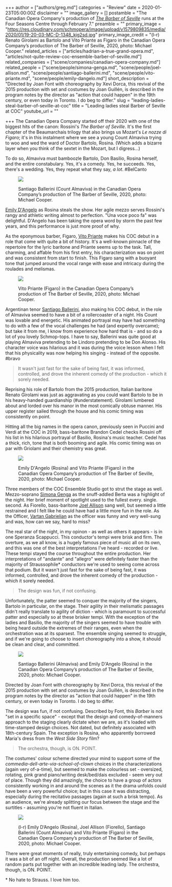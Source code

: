 +++
author = ["authors/greg.md"]
categories = "Review"
date = 2020-01-23T05:00:00Z
disclaimer = ""
image_gallery = []
postamble = "The Canadian Opera Company's production of [_The Barber of Seville_](https://www.coc.ca/productions/18712) runs at the Four Seasons Centre through February 7."
preamble = ""
primary_image = "https://res.cloudinary.com/schmopera/image/upload/v1579809835/media/2020/01/19-20-03-MC-D-1348_kjg2sd.jpg"
primary_image_credit = "(l-r) Renato Girolami as Bartolo and Vito Priante as Figaro in the Canadian Opera Company’s production of The Barber of Seville, 2020, photo: Michael Cooper."
related_articles = ["articles/hadrian-a-true-grand-opera.md", "articles/not-quite-review-coc-ensemble-barber-of-seville.md"]
related_companies = ["scene/companies/canadian-opera-company.md"]
related_people = ["scene/people/simona-genga.md", "scene/people/joel-allison.md", "scene/people/santiago-ballerini.md", "scene/people/vito-priante.md", "scene/people/emily-dangelo.md"]
short_description = "Directed by Joan Font with choreography by Xevi Dorca, this revival of the 2015 production with set and costumes by Joan Guillén, is described in the program notes by the director as \"action that could happen\" in the 19th century, or even today in Toronto. I do beg to differ."
slug = "leading-ladies-steal-barber-of-seville-at-coc"
title = "Leading ladies steal Barber of Seville at COC"
youtube_url = ""

+++
The Canadian Opera Company started off their 2020 with one of the biggest hits of the canon: Rossini's _The Barber of Seville_. It's the first chapter of the Beaumarchais trilogy that also brings us Mozart's _Le nozze di Figaro_; it's in this instalment where we see a young Count Almaviva trying to woo and wed the ward of Doctor Bartolo, Rosina. (Which adds a bizarre layer when you think of the sextet in the Mozart, but I digress...)

To do so, Almaviva must bamboozle Bartolo, Don Basilio, Rosina herself, and the entire constabulary. Yes, it's a comedy. Yes, he succeeds. Yes, there's a wedding. Yes, they repeat what they say, _a lot_. #BelCanto

<figure data-type="image">

![](https://res.cloudinary.com/schmopera/image/upload/v1579809926/media/2020/01/19-20-03-MC-D-0061_neel32.jpg)

<figcaption>Santiago Ballerini (Count Almaviva) in the Canadian Opera Company’s production of The Barber of Seville, 2020, photo: Michael Cooper.</figcaption>

</figure>

[Emily D'Angelo](/scene/people/emily-dangelo/) as Rosina steals the show. Her agile mezzo serves Rossini's rangy and athletic writing almost to perfection. "Una voce poco fa" was delightful. D'Angelo has been taking the opera word by storm the past few years, and this performance is just more proof of why.

As the eponymous barber, Figaro, [Vito Priante](/scene/people/vito-priante/) makes his COC debut in a role that come with quite a bit of history. It's a well-known pinnacle of the repertoire for the lyric baritone and Priante seems up to the task. Tall, charming, and affable from his first entry, his characterization was on point and was consistent from start to finish. This Figaro sang with a buoyant tone that jumped around the vocal range with ease and intricacy during the roulades and melismas.

<figure data-type="image">

![](https://res.cloudinary.com/schmopera/image/upload/v1579809960/media/2020/01/19-20-03-MC-D-0235_ppm8wp.jpg)

<figcaption>Vito Priante (Figaro) in the Canadian Opera Company’s production of The Barber of Seville, 2020, photo: Michael Cooper.</figcaption>

</figure>

Argentinan tenor [Santiago Ballerini](/scene/people/santiago-ballerini/), also making his COC debut, in the role of Almaviva seemed to have a bit of a rollercoaster of a night. His Count was lovable and energetic. His animated portrayal may have had something to do with a few of the vocal challenges he had (and expertly overcame); but take it from me, I know from experience how hard that is - and so do a lot of you lovely Schmop-tops. I have to say, Ballerini was quite good at playing Almaviva pretending to be Lindoro pretending to be Don Alonso. His character voice was hilarious and it was during the voice lesson when I felt that his physicality was now helping his singing - instead of the opposite. #bravo

> It wasn't just fast for the sake of being fast, it was informed, controlled, and drove the inherent comedy of the production - which it sorely needed.

Reprising his role of Bartolo from the 2015 production, Italian baritone Renato Girolami was just as aggravating as you could want Bartolo to be in his heavy-handed guardianship (#understatement). Girolami lumbered about and lorded over his manor in the most comically obtuse manner. His upper register sailed through the house and his comic timing was consistently on point.

Hitting all the big names in the opera canon, previously seen in Puccini and Verdi at the COC in 2019, bass-baritone Brandon Cedel checks Rossini off his list in his hilarious portrayal of Basilio, Rosina's music teacher. Cedel has a thick, rich, tone that is both booming and agile. His comic timing was on par with Griolami and their chemistry was great.

<figure data-type="image">

![](https://res.cloudinary.com/schmopera/image/upload/v1579809987/media/2020/01/19-20-03-MC-D-0583_ulhefs.jpg)

<figcaption>Emily D'Angelo (Rosina) and Vito Priante (Figaro) in the Canadian Opera Company’s production of The Barber of Seville, 2020, photo: Michael Cooper.</figcaption>

</figure>

Three members of the COC Ensemble Studio got to strut the stage as well. Mezzo-soprano [Simona Genga](/scene/people/simona-genga/) as the snuff-addled Berta was a highlight of the night. Her brief moment of spotlight used to the fullest every. single. second. As Fiorello, bass-baritone [Joel Allison](/scene/people/joel-allison/) sang well, but seemed a little restrained and I felt like he could have had a little more fun in the role. As the Officer, [Vartan Gabrielian](/scene/people/vartan-gabrielian/) as the officer was funny and very well-sung and was, how can we say, hard to miss?

The real star of the night, in my opinon - as well as others it appears - is in one Speranza Scappucci. This conductor's tempi were brisk and firm. The overture, as we all know, is a hugely famous piece of music all on its own, and this was one of the best interpretations I've heard - recorded or live. These tempi stayed the course throughout the entire production. Her interpretations of "andante" and "allegro" were definitely faster than the majority of Straussophile* conductors we're used to seeing come across that podium. But it wasn't just fast for the sake of being fast, it was informed, controlled, and drove the inherent comedy of the production - which it sorely needed.

> The design was fun, if not confusing.

Unfortunately, the patter seemed to conquer the majority of the singers, Bartolo in particular, on the stage. Their agility in their melismatic passages didn't really translate to agility of diction - which is paramount to successful patter and especially so at these brisker tempi. With the exception of the ladies and Basilio, the majority of the singers seemed to have trouble with being heard outside the extremes of their ranges, even when the orchestration was at its sparsest. The ensemble singing seemed to struggle, and if we're going to choose to insert choreography into a show, it should be clean and clear, and committed.

<figure data-type="image">

![](https://res.cloudinary.com/schmopera/image/upload/v1579810008/media/2020/01/19-20-03-MC-D-1171_rbyklr.jpg)

<figcaption>Santiago Ballerini (Almaviva) and Emily D'Angelo (Rosina) in the Canadian Opera Company’s production of The Barber of Seville, 2020, photo: Michael Cooper.</figcaption>

</figure>

Directed by Joan Font with choreography by Xevi Dorca, this revival of the 2015 production with set and costumes by Joan Guillén, is described in the program notes by the director as "action that could happen" in the 19th century, or even today in Toronto. I do beg to differ.

The design was fun, if not confusing. Described by Font, this _Barber_ is not "set in a specific space" - except that the design and comedy-of-manners approach to the staging clearly dictate when we are, as it's loaded with time-stamped design choices. Not dated, but definitely associated with 18th-century Spain. The exception is Rosina, who apparently borrowed Maria's dress from the _West Side Story_ film?

> The orchestra, though, is ON. POINT.

The costumes' colour scheme directed your mind to support some of the _commedia-dell-arte-via-school-of-clown_ choices in the characterizations (again very of-a-time), but seemed to make the colourless set  - oversized, rotating, pink grand piano/writing desk/bed/dais excluded - seem very out of place. Though they did amazingly, the choice to have a group of actors consistently working in and around the scenes as it the drama unfolds could have been a very powerful choice; but in this case it was distracting, especially during the recitativo passages (again at such a brisk tempo). As an audience, we're already splitting our focus between the stage and the surtitles - assuming you're not fluent in Italian.

<figure data-type="image">

![](https://res.cloudinary.com/schmopera/image/upload/v1579810057/media/2020/01/19-20-03-MC-D-1486_wdsnxg.jpg)

<figcaption>(l-r) Emily D’Angelo (Rosina), Joel Allison (Fiorello), Santiago Ballerini (Count Almaviva) and Vito Priante (Figaro) in the Canadian Opera Company’s production of The Barber of Seville, 2020, photo: Michael Cooper.</figcaption>

</figure>

There were great moments of really, truly entertaining comedy, but perhaps it was a bit of an off night. Overall, the production seemed like a lot of random parts put together with an incredible leading lady. The orchestra, though, is ON. POINT.

\* No hate to Strauss. I love him too.